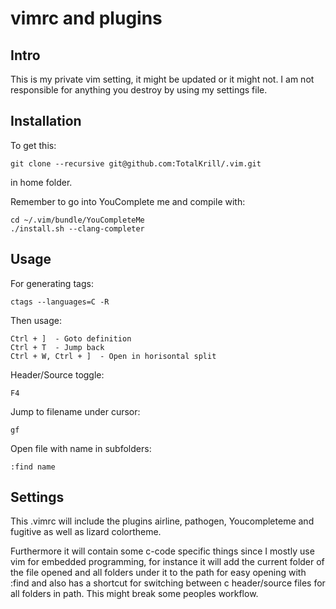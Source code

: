 vimrc and plugins
=================

Intro
-----

This is my private vim setting, it might be updated or it
might not. I am not responsible for anything you destroy by using
my settings file.

Installation
------------
To get this:

    git clone --recursive git@github.com:TotalKrill/.vim.git

in home folder.

Remember to go into YouComplete me and compile with:

    cd ~/.vim/bundle/YouCompleteMe
    ./install.sh --clang-completer

Usage
-----
For generating tags:

    ctags --languages=C -R

Then usage:

    Ctrl + ]  - Goto definition
    Ctrl + T  - Jump back
    Ctrl + W, Ctrl + ]  - Open in horisontal split

Header/Source toggle:

    F4

Jump to filename under cursor:

    gf

Open file with name in subfolders:

    :find name

Settings
---------

This .vimrc will include the plugins airline, pathogen, Youcompleteme and fugitive as
well as lizard colortheme.

Furthermore it will contain some c-code specific things since I mostly use vim for
embedded programming, for instance it will add the current folder of the file opened
and all folders under it to the path for easy opening with :find and also has a
shortcut for switching between c header/source files for all folders in path. This might break
some peoples workflow.


